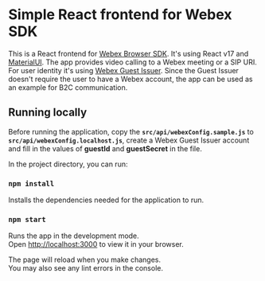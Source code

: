 # Simple React frontend for Webex SDK

This is a React frontend for [Webex Browser SDK](https://developer.webex.com/docs/sdks/browser). It's using React v17 and [MaterialUI](https://mui.com). The app provides video calling to a Webex meeting or a SIP URI. For user identity it's using [Webex Guest Issuer](https://developer.webex.com/docs/guest-issuer). Since the Guest Issuer doesn't require the user to have a Webex account, the app can be used as an example for B2C communication.

## Running locally

Before running the application, copy the **`src/api/webexConfig.sample.js`** to **`src/api/webexConfig.localhost.js`**, create a Webex Guest Issuer account and fill in the values of **guestId** and **guestSecret** in the file.

In the project directory, you can run:

### `npm install`

Installs the dependencies needed for the application to run.

### `npm start`

Runs the app in the development mode.\
Open [http://localhost:3000](http://localhost:3000) to view it in your browser.

The page will reload when you make changes.\
You may also see any lint errors in the console.

